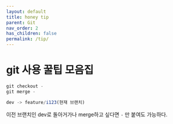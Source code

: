 ```yaml
---
layout: default
title: honey tip
parent: Git
nav_order: 2
has_children: false
permalink: /tip/
---
```


# git 사용 꿀팁 모음집

``` javascript
git checkout -
git merge - 

dev -> feature/i123(현재 브랜치)
```

이전 브랜치인 dev로 돌아거가나 merge하고 싶다면 `-` 만 붙여도 가능하다.